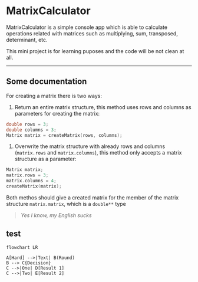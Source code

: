 # MatrixCalculator

MatrixCalculator is a simple console app which is able to calculate operations related with matrices such as multiplying, sum, transposed, determinant, etc.

This mini project is for learning puposes and the code will be not clean at all.

----

## Some documentation

For creating a matrix there is two ways:

1. Return an entire matrix structure, this method uses rows and columns as parameters for creating the matrix:
```c++
double rows = 3;
double columns = 3;
Matrix matrix = createMatrix(rows, columns);
```
1. Overwrite the matrix structure with already rows and columns (`matrix.rows` and `matrix.columns`), this method only accepts a matrix structure as a parameter:
```c++
Matrix matrix;
matrix.rows = 3;
matrix.columns = 4;
createMatrix(matrix);
```
Both methos should give a created matrix for the member of the matrix structure `matrix.matrix`, which is a `double**` type

>*Yes I know, my English sucks*


## test

```mermaid
flowchart LR

A[Hard] -->|Text| B(Round)
B --> C{Decision}
C -->|One| D[Result 1]
C -->|Two| E[Result 2]
```
